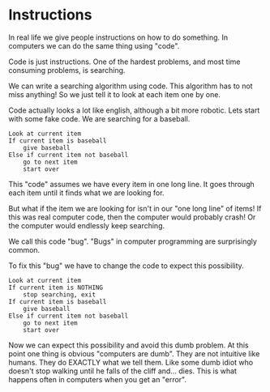 # Instructions
In real life we give people instructions on how to do something. In computers we can do the same thing using "code". 

Code is just instructions. One of the hardest problems, and most time consuming problems, is searching. 

We can write a searching algorithm using code. This algorithm has to not miss anything! So we just tell it to look at each item one by one.

Code actually looks a lot like english, although a bit more robotic. Lets start with some fake code. We are searching for a baseball.

```
Look at current item
If current item is baseball
    give baseball
Else if current item not baseball
    go to next item
    start over
```

This "code" assumes we have every item in one long line. It goes through each item until it finds what we are looking for.

But what if the item we are looking for isn't in our "one long line" of items! If this was real computer code, then the computer would probably crash! Or the computer would endlessly keep searching.

We call this code "bug". "Bugs" in computer programming are surprisingly common.

To fix this "bug" we have to change the code to expect this possibility.

```
Look at current item
If current item is NOTHING
    stop searching, exit
If current item is baseball
    give baseball
Else if current item not baseball
    go to next item
    start over
```

Now we can expect this possibility and avoid this dumb problem. At this point one thing is obvious "computers are dumb". They are not intuitive like humans. They do EXACTLY what we tell them. Like some dumb idiot who doesn't stop walking until he falls of the cliff and... dies. This is what happens often in computers when you get an "error".



